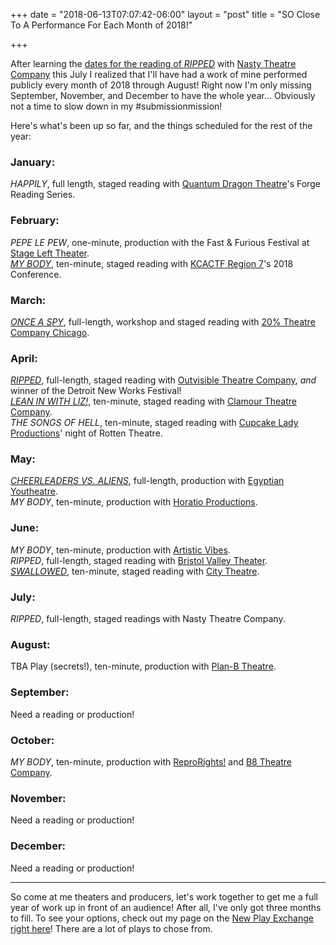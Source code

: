 +++
date = "2018-06-13T07:07:42-06:00"
layout = "post"
title = "SO Close To A Performance For Each Month of 2018!"

+++

After learning the [dates for the reading of *RIPPED*](https://rachelbublitz.com/2018/06/11/ripped-reading-with-nasty-theatre-company-dates-and-venue/) with [Nasty Theatre Company](https://www.nastytheatrecompany.com/) this July I realized that I'll have had a work of mine performed publicly every month of 2018 through August! Right now I'm only missing September, November, and December to have the whole year... Obviously not a time to slow down in my #submissionmission! 

Here's what's been up so far, and the things scheduled for the rest of the year:

### January:  
*HAPPILY*, full length, staged reading with [Quantum Dragon Theatre](https://www.quantumdragon.org/)'s Forge Reading Series.

### February:  
*PEPE LE PEW*, one-minute, production with the Fast & Furious Festival at [Stage Left Theater](http://spokanestageleft.org/).  
[*MY BODY*](https://newplayexchange.org/plays/2541/my-body), ten-minute, staged reading with [KCACTF Region 7](http://kcactf7.org/)'s 2018 Conference.

### March:  
[*ONCE A SPY*](https://newplayexchange.org/plays/48794/once-spy), full-length, workshop and staged reading with [20% Theatre Company Chicago](https://www.twentypercentchicago.com/).

### April:  
[*RIPPED*](https://newplayexchange.org/plays/70552/ripped), full-length, staged reading with [Outvisible Theatre Company](http://www.outvisibletheatre.com/), *and* winner of the Detroit New Works Festival!  
[*LEAN IN WITH LIZ!*](https://newplayexchange.org/plays/62085/lean-liz), ten-minute, staged reading with [Clamour Theatre Company](http://clamourtheatre.org/).  
*THE SONGS OF HELL*, ten-minute, staged reading with [Cupcake Lady Productions](http://cupcakeladyproductions.com/)' night of Rotten Theatre.  

### May:  
[*CHEERLEADERS VS. ALIENS*](https://newplayexchange.org/plays/119869/cheerleaders-vs-aliens), full-length, production with [Egyptian Youtheatre](https://www.egyptiantheatrecompany.org/youtheatre).  
*MY BODY*, ten-minute, production with [Horatio Productions](https://www.scifitheatre.com/).

### June:

*MY BODY*, ten-minute, production with [Artistic Vibes](http://www.artistic-vibes.com/).  
*RIPPED*, full-length, staged reading with [Bristol Valley Theater](http://bvtnaples.org/).  
[*SWALLOWED*](https://newplayexchange.org/plays/90782/swallowed), ten-minute, staged reading with [City Theatre](https://www.citytheatre.com/).

### July:

*RIPPED*, full-length, staged readings with Nasty Theatre Company.

### August:

TBA Play (secrets!), ten-minute, production with [Plan-B Theatre](https://planbtheatre.org/).

### September:

Need a reading or production!

### October:

*MY BODY*, ten-minute, production with [ReproRights!](http://reprorights.weebly.com/) and [B8 Theatre Company](http://www.b8theatre.org/).

### November:

Need a reading or production!

### December:

Need a reading or production!

---

So come at me theaters and producers, let's work together to get me a full year of work up in front of an audience! After all, I've only got three months to fill. To see your options, check out my page on the [New Play Exchange right here](https://newplayexchange.org/users/275/rachel-bublitz)! There are a lot of plays to chose from.